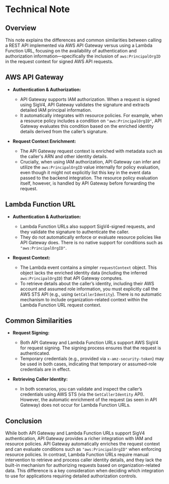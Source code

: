 # Technical Note

## Overview

This note explains the differences and common similarities between calling a REST API implemented via AWS API Gateway versus using a Lambda Function URL, focusing on the availability of authentication and authorization information—specifically the inclusion of `aws:PrincipalOrgID` in the request context for signed AWS API requests.

## AWS API Gateway

- **Authentication & Authorization:**  
  - API Gateway supports IAM authorization. When a request is signed using SigV4, API Gateway validates the signature and extracts detailed IAM principal information.
  - It automatically integrates with resource policies. For example, when a resource policy includes a condition on `"aws:PrincipalOrgID"`, API Gateway evaluates this condition based on the enriched identity details derived from the caller’s signature.
  
- **Request Context Enrichment:**  
  - The API Gateway request context is enriched with metadata such as the caller's ARN and other identity details.
  - Crucially, when using IAM authorization, API Gateway can infer and utilize the `aws:PrincipalOrgID` value internally for policy evaluation, even though it might not explicitly list this key in the event data passed to the backend integration. The resource policy evaluation itself, however, is handled by API Gateway before forwarding the request.

## Lambda Function URL

- **Authentication & Authorization:**  
  - Lambda Function URLs also support SigV4-signed requests, and they validate the signature to authenticate the caller.
  - They do not automatically enforce or evaluate resource policies like API Gateway does. There is no native support for conditions such as `"aws:PrincipalOrgID"`.
  
- **Request Context:**  
  - The Lambda event contains a simpler `requestContext` object. This object lacks the enriched identity data (including the inferred `aws:PrincipalOrgID`) that API Gateway computes.
  - To retrieve details about the caller’s identity, including their AWS account and assumed role information, you must explicitly call the AWS STS API (e.g., using `GetCallerIdentity`). There is no automatic mechanism to include organization-related context within the Lambda Function URL request context.

## Common Similarities

- **Request Signing:**  
  - Both API Gateway and Lambda Function URLs support AWS SigV4 for request signing. The signing process ensures that the request is authenticated.
  - Temporary credentials (e.g., provided via `x-amz-security-token`) may be used in both cases, indicating that temporary or assumed-role credentials are in effect.
  
- **Retrieving Caller Identity:**  
  - In both scenarios, you can validate and inspect the caller’s credentials using AWS STS (via the `GetCallerIdentity` API). However, the automatic enrichment of the request (as seen in API Gateway) does not occur for Lambda Function URLs.

## Conclusion

While both API Gateway and Lambda Function URLs support SigV4 authentication, API Gateway provides a richer integration with IAM and resource policies. API Gateway automatically enriches the request context and can evaluate conditions such as `"aws:PrincipalOrgID"` when enforcing resource policies. In contrast, Lambda Function URLs require manual intervention to retrieve and process caller identity details, and they lack the built-in mechanism for authorizing requests based on organization-related data. This difference is a key consideration when deciding which integration to use for applications requiring detailed authorization controls.